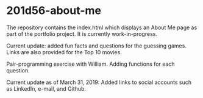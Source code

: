 # 201d56-about-me
The repository contains the index.html which displays an About Me page as part of the portfolio project. It is currently work-in-progress.

Current update: added fun facts and questions for the guessing games. Links are also provided for the Top 10 movies.

Pair-programming exercise with William. Adding functions for each question. 

Current update as of March 31, 2019: Added links to social accounts such as LinkedIn, e-mail, and Github. 
